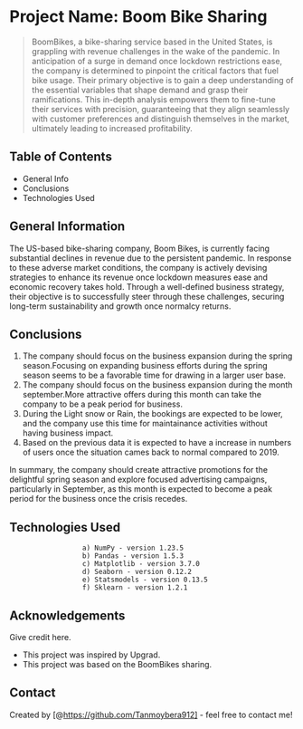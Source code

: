 # Project Name: Boom Bike Sharing 

>BoomBikes, a bike-sharing service based in the United States, is grappling with revenue challenges in the wake of the pandemic. In anticipation of a surge in demand once lockdown restrictions ease, the company is determined to pinpoint the critical factors that fuel bike usage. Their primary objective is to gain a deep understanding of the essential variables that shape demand and grasp their ramifications. This in-depth analysis empowers them to fine-tune their services with precision, guaranteeing that they align seamlessly with customer preferences and distinguish themselves in the market, ultimately leading to increased profitability.

## Table of Contents
* General Info 
* Conclusions  
* Technologies Used


## General Information

The US-based bike-sharing company, Boom Bikes, is currently facing substantial declines in revenue due to the persistent pandemic. In response to these adverse market conditions, the company is actively devising strategies to enhance its revenue once lockdown measures ease and economic recovery takes hold. Through a well-defined business strategy, their objective is to successfully steer through these challenges, securing long-term sustainability and growth once normalcy returns.

## Conclusions

1) The company should focus on the business expansion during the spring season.Focusing on expanding business efforts during the spring season seems to be a favorable time for drawing in a larger user base.
2) The company should focus on the business expansion during the month september.More attractive offers during this month can take the company to be a peak period for business.
3) During the Light snow or Rain, the bookings are expected to be lower, and  the company use this time for maintainance activities without having business impact.
4) Based on the previous data it is expected to have a increase in numbers of users once the situation cames back to normal compared to 2019.

In summary, the company should create attractive promotions for the delightful spring season and explore focused advertising campaigns, particularly in September, as this month is expected to become a peak period for the business once the crisis recedes.

## Technologies Used
                      a) NumPy - version 1.23.5
                      b) Pandas - version 1.5.3
                      c) Matplotlib - version 3.7.0
                      d) Seaborn - version 0.12.2
                      e) Statsmodels - version 0.13.5
                      f) Sklearn - version 1.2.1
## Acknowledgements
Give credit here.
- This project was inspired by Upgrad.
- This project was based on the BoomBikes sharing.


## Contact
Created by [@https://github.com/Tanmoybera912] - feel free to contact me!
